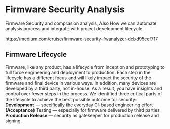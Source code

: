 # Firmware Security Analysis

Firmware Security and comprasion analysis, Also How we can automate analysis process and integrate with project development lifecycle.

<https://medium.com/cruise/firmware-security-fwanalyzer-dcbd95cef717>

## Firmware Lifecycle

Firmware, like any product, has a lifecycle from inception and prototyping to full force engineering and deployment to production. Each step in the lifecycle has a different focus and will likely impact the security of the firmware and final device in various ways. In addition, many devices are developed by a third party, not in-house. As a result, you have insights and control over fewer steps in the process.
We identified three critical parts of the lifecycle to achieve the best possible outcome for security:
**Development** — specifically the everyday CI-based engineering effort
**(Acceptance)** Testing — especially for firmware delivered by third parties
**Production Release** — security as gatekeeper for production release and signing.
